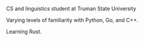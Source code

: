 CS and linguistics student at Truman State University

Varying levels of familiarity with Python, Go, and C++.

Learning Rust.
